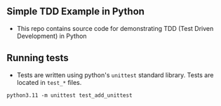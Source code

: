 ## Simple TDD Example in Python

- This repo contains source code for demonstrating TDD (Test Driven Development) in Python


## Running tests

- Tests are written using python's `unittest` standard library. Tests are located in `test_*` files.

```
python3.11 -m unittest test_add_unittest
```
